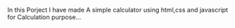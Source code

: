 In this Porject I have made A simple calculator using html,css and javascript for Calculation purpose...
